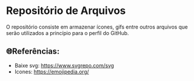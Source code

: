 # Repositório de Arquivos
O repositório consiste em armazenar ícones, gifs entre outros arquivos que serão utilizados a princípio para o perfil do GitHub.


## 🌐Referências:
- Baixe svg: https://www.svgrepo.com/svg
- Icones: https://emojipedia.org/
